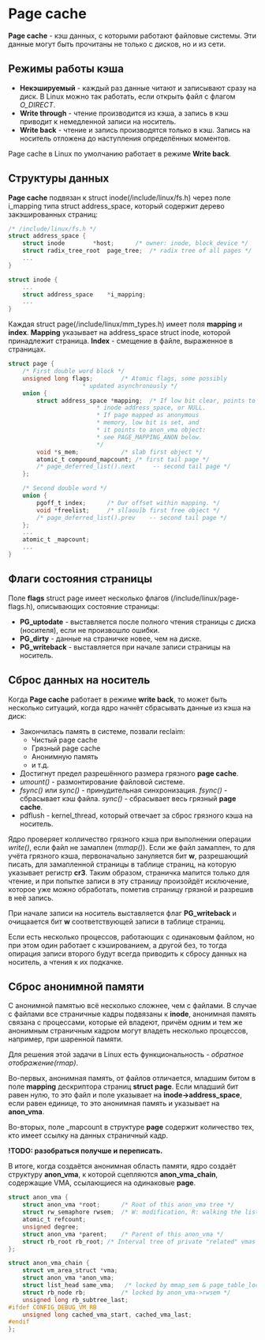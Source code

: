 # Page cache
__Page cache__ - кэш данных, с которыми работают файловые системы. Эти данные могут быть прочитаны не только с дисков, но и из сети.

## Режимы работы кэша
* __Некэшируемый__ - каждый раз данные читают и записывают сразу на диск. В Linux можно так работать, если открыть файл с флагом *O_DIRECT*.
* __Write through__ - чтение производится из кэша, а запись в кэш приводит к немедленной записи на носитель.
* __Write back__ - чтение и запись производятся только в кэш. Запись на носитель отложена до наступления определённых моментов.

Page cache в Linux по умолчанию работает в режиме __Write back__.

## Структуры данных
__Page cache__ подвязан к struct inode(/include/linux/fs.h) через поле i_mapping типа struct address_space, который содержит дерево закэшированных страниц:
```c
/* /include/linux/fs.h */
struct address_space {
    struct inode        *host;      /* owner: inode, block_device */
    struct radix_tree_root  page_tree;  /* radix tree of all pages */
    ...
}

struct inode {
    ...
    struct address_space    *i_mapping;
    ...
}
```

Каждая struct page(/include/linux/mm_types.h) имеет поля __mapping__ и __index__. __Mapping__ указывает на address_space struct inode, которой принадлежит страница. __Index__ - смещение в файле, выраженное в страницах.
```c
struct page {
    /* First double word block */
    unsigned long flags;        /* Atomic flags, some possibly
                     * updated asynchronously */
    union {
        struct address_space *mapping;  /* If low bit clear, points to
                         * inode address_space, or NULL.
                         * If page mapped as anonymous
                         * memory, low bit is set, and
                         * it points to anon_vma object:
                         * see PAGE_MAPPING_ANON below.
                         */
        void *s_mem;            /* slab first object */
        atomic_t compound_mapcount; /* first tail page */
        /* page_deferred_list().next     -- second tail page */
    };

    /* Second double word */
    union {
        pgoff_t index;      /* Our offset within mapping. */
        void *freelist;     /* sl[aou]b first free object */
        /* page_deferred_list().prev    -- second tail page */
    };
    ...
    atomic_t _mapcount;
    ...
}
```

## Флаги состояния страницы
Поле __flags__ struct page имеет несколько флагов (/include/linux/page-flags.h), описывающих состояние страницы:
* __PG_uptodate__ - выставляется после полного чтения страницы с диска (носителя), если не произвошло ошибки.
* __PG_dirty__ - данные на страничке новее, чем на диске.
* __PG_writeback__ - выставляется при начале записи страницы на носитель.

## Сброс данных на носитель
Когда __Page cache__ работает в режиме __write back__, то может быть несколько ситуаций, когда ядро начнёт сбрасывать данные из кэша на диск:
* Закончилась память в системе, позвали reclaim:
    + Чистый page cache
    + Грязный page cache
    + Анонимную память
    + и т.д.
* Достигнут предел разрешённого размера грязного __page cache__.
* _umount()_ - размонтирование файловой системе.
* _fsync()_ или _sync()_ - принудительная синхронизация. _fsync()_ - сбрасывает кэш файла. _sync()_ - сбрасывает весь грязный __page cache__.
* pdflush - kernel_thread, который отвечает за сброс грязного кэша на носитель.

Ядро проверяет колличество грязного кэша при выполнении операции _write()_, если файл не замаплен (_mmap()_). Если же файл замаплен, то для учёта грязного кэша, первоначально зануляется бит __w__, разрешающий писать, для замапленной страницы в таблице страниц, на которую указывает регистр __cr3__. Таким образом, страничка мапится только для чтение, и при попытке записи в эту страницу произойдёт исключение, которое уже можно обработать, пометив страницу грязной и разрешив в неё запись.

При начале записи на носитель выставляется флаг __PG_writeback__ и очищаается бит __w__ соответствующей записи в таблице страниц.

Если есть несколько процессов, работающих с одинаковым файлом, но при этом один работает с кэшированием, а другой без, то тогда опирация записи второго будут всегда приводить к сбросу данных на носитель, а чтения к их подкачке.

## Сброс анонимной памяти
С анонимной памятью всё несколько сложнее, чем с файлами. В случае с файлами все страничные кадры подвязаны к __inode__, анонимная память связана с процессами, которые ей владеют, причём одним и тем же анонимным страничным кадром могут владеть несколько процессов, например, при шаренной памяти.

Для решения этой задачи в Linux есть функциональность - _обратное отображение(rmap)_.

Во-первых, анонимная память, от файлов отличается, младшим битом в поле __mapping__ дескриптора страниц __struct page__. Если младший бит равен нулю, то это файл и поле указывает на __inode->address_space__, если равен единице, то это анонимная память и указывает на __anon_vma__.

Во-вторых, поле _mapcount в структуре __page__ содержит количество тех, кто имеет ссылку на данных страничный кадр.

__!TODO: разобраться получше и переписать.__

В итоге, когда создаётся анонимная область памяти, ядро создаёт структуру __anon_vma__, к которой сцепляются __anon_vma_chain__, содержащие VMA, ссылающиеся на одинаковые __page__.

```c
struct anon_vma {
    struct anon_vma *root;      /* Root of this anon_vma tree */
    struct rw_semaphore rwsem;  /* W: modification, R: walking the list */
    atomic_t refcount;
    unsigned degree;
    struct anon_vma *parent;    /* Parent of this anon_vma */
    struct rb_root rb_root; /* Interval tree of private "related" vmas */
};

struct anon_vma_chain {
    struct vm_area_struct *vma;
    struct anon_vma *anon_vma;
    struct list_head same_vma;   /* locked by mmap_sem & page_table_lock */
    struct rb_node rb;          /* locked by anon_vma->rwsem */
    unsigned long rb_subtree_last;
#ifdef CONFIG_DEBUG_VM_RB
    unsigned long cached_vma_start, cached_vma_last;
#endif
};
```
